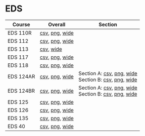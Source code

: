 # EDS

| Course | Overall | Section |
| ------ | ------- | ------- |
| EDS 110R | [csv](https://github.com/UCSD-Historical-Enrollment-Data/2025Summer1/blob/main/overall/EDS%20110R.csv), [png](https://raw.githubusercontent.com/UCSD-Historical-Enrollment-Data/2025Summer1/main/plot_overall/EDS%20110R.png), [wide](https://raw.githubusercontent.com/UCSD-Historical-Enrollment-Data/2025Summer1/main/plot_overall_wide/EDS%20110R.png) |  |
| EDS 112 | [csv](https://github.com/UCSD-Historical-Enrollment-Data/2025Summer1/blob/main/overall/EDS%20112.csv), [png](https://raw.githubusercontent.com/UCSD-Historical-Enrollment-Data/2025Summer1/main/plot_overall/EDS%20112.png), [wide](https://raw.githubusercontent.com/UCSD-Historical-Enrollment-Data/2025Summer1/main/plot_overall_wide/EDS%20112.png) |  |
| EDS 113 | [csv](https://github.com/UCSD-Historical-Enrollment-Data/2025Summer1/blob/main/overall/EDS%20113.csv), [wide](https://raw.githubusercontent.com/UCSD-Historical-Enrollment-Data/2025Summer1/main/plot_overall_wide/EDS%20113.png) |  |
| EDS 117 | [csv](https://github.com/UCSD-Historical-Enrollment-Data/2025Summer1/blob/main/overall/EDS%20117.csv), [png](https://raw.githubusercontent.com/UCSD-Historical-Enrollment-Data/2025Summer1/main/plot_overall/EDS%20117.png), [wide](https://raw.githubusercontent.com/UCSD-Historical-Enrollment-Data/2025Summer1/main/plot_overall_wide/EDS%20117.png) |  |
| EDS 118 | [csv](https://github.com/UCSD-Historical-Enrollment-Data/2025Summer1/blob/main/overall/EDS%20118.csv), [png](https://raw.githubusercontent.com/UCSD-Historical-Enrollment-Data/2025Summer1/main/plot_overall/EDS%20118.png), [wide](https://raw.githubusercontent.com/UCSD-Historical-Enrollment-Data/2025Summer1/main/plot_overall_wide/EDS%20118.png) |  |
| EDS 124AR | [csv](https://github.com/UCSD-Historical-Enrollment-Data/2025Summer1/blob/main/overall/EDS%20124AR.csv), [png](https://raw.githubusercontent.com/UCSD-Historical-Enrollment-Data/2025Summer1/main/plot_overall/EDS%20124AR.png), [wide](https://raw.githubusercontent.com/UCSD-Historical-Enrollment-Data/2025Summer1/main/plot_overall_wide/EDS%20124AR.png) | Section A: [csv](https://github.com/UCSD-Historical-Enrollment-Data/2025Summer1/blob/main/section/EDS%20124AR_A.csv), [png](https://raw.githubusercontent.com/UCSD-Historical-Enrollment-Data/2025Summer1/main/plot_section/EDS%20124AR_A.png), [wide](https://raw.githubusercontent.com/UCSD-Historical-Enrollment-Data/2025Summer1/main/plot_section_wide/EDS%20124AR_A.png)<br>Section B: [csv](https://github.com/UCSD-Historical-Enrollment-Data/2025Summer1/blob/main/section/EDS%20124AR_B.csv), [png](https://raw.githubusercontent.com/UCSD-Historical-Enrollment-Data/2025Summer1/main/plot_section/EDS%20124AR_B.png), [wide](https://raw.githubusercontent.com/UCSD-Historical-Enrollment-Data/2025Summer1/main/plot_section_wide/EDS%20124AR_B.png) |
| EDS 124BR | [csv](https://github.com/UCSD-Historical-Enrollment-Data/2025Summer1/blob/main/overall/EDS%20124BR.csv), [png](https://raw.githubusercontent.com/UCSD-Historical-Enrollment-Data/2025Summer1/main/plot_overall/EDS%20124BR.png), [wide](https://raw.githubusercontent.com/UCSD-Historical-Enrollment-Data/2025Summer1/main/plot_overall_wide/EDS%20124BR.png) | Section A: [csv](https://github.com/UCSD-Historical-Enrollment-Data/2025Summer1/blob/main/section/EDS%20124BR_A.csv), [png](https://raw.githubusercontent.com/UCSD-Historical-Enrollment-Data/2025Summer1/main/plot_section/EDS%20124BR_A.png), [wide](https://raw.githubusercontent.com/UCSD-Historical-Enrollment-Data/2025Summer1/main/plot_section_wide/EDS%20124BR_A.png)<br>Section B: [csv](https://github.com/UCSD-Historical-Enrollment-Data/2025Summer1/blob/main/section/EDS%20124BR_B.csv), [png](https://raw.githubusercontent.com/UCSD-Historical-Enrollment-Data/2025Summer1/main/plot_section/EDS%20124BR_B.png), [wide](https://raw.githubusercontent.com/UCSD-Historical-Enrollment-Data/2025Summer1/main/plot_section_wide/EDS%20124BR_B.png) |
| EDS 125 | [csv](https://github.com/UCSD-Historical-Enrollment-Data/2025Summer1/blob/main/overall/EDS%20125.csv), [png](https://raw.githubusercontent.com/UCSD-Historical-Enrollment-Data/2025Summer1/main/plot_overall/EDS%20125.png), [wide](https://raw.githubusercontent.com/UCSD-Historical-Enrollment-Data/2025Summer1/main/plot_overall_wide/EDS%20125.png) |  |
| EDS 126 | [csv](https://github.com/UCSD-Historical-Enrollment-Data/2025Summer1/blob/main/overall/EDS%20126.csv), [png](https://raw.githubusercontent.com/UCSD-Historical-Enrollment-Data/2025Summer1/main/plot_overall/EDS%20126.png), [wide](https://raw.githubusercontent.com/UCSD-Historical-Enrollment-Data/2025Summer1/main/plot_overall_wide/EDS%20126.png) |  |
| EDS 135 | [csv](https://github.com/UCSD-Historical-Enrollment-Data/2025Summer1/blob/main/overall/EDS%20135.csv), [png](https://raw.githubusercontent.com/UCSD-Historical-Enrollment-Data/2025Summer1/main/plot_overall/EDS%20135.png), [wide](https://raw.githubusercontent.com/UCSD-Historical-Enrollment-Data/2025Summer1/main/plot_overall_wide/EDS%20135.png) |  |
| EDS 40 | [csv](https://github.com/UCSD-Historical-Enrollment-Data/2025Summer1/blob/main/overall/EDS%2040.csv), [png](https://raw.githubusercontent.com/UCSD-Historical-Enrollment-Data/2025Summer1/main/plot_overall/EDS%2040.png), [wide](https://raw.githubusercontent.com/UCSD-Historical-Enrollment-Data/2025Summer1/main/plot_overall_wide/EDS%2040.png) |  |
